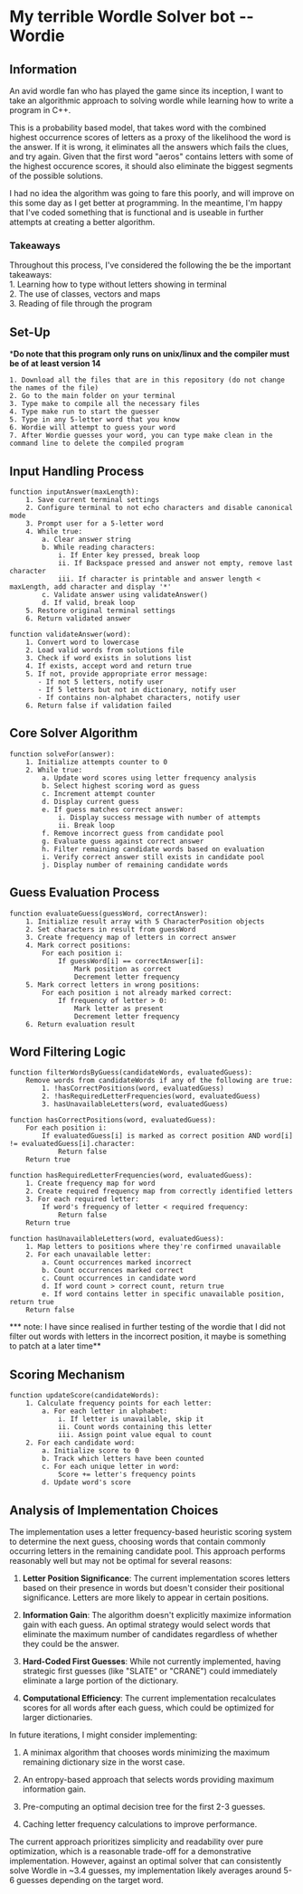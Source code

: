 # My terrible Wordle Solver bot -- Wordie

## Information
An avid wordle fan who has played the game since its inception, I want to take an algorithmic approach to solving wordle while learning how to write a program in C++.  
  
This is a probability based model, that takes word with the combined highest occurrence scores of letters as a proxy of the likelihood the word is the answer. If it is wrong, it eliminates all the answers which fails the clues, and try again. Given that the first word "aeros" contains letters with some of the highest occurence scores, it should also eliminate the biggest segments of the possible solutions.  
  
I had no idea the algorithm was going to fare this poorly, and will improve on this some day as I get better at programming. In the meantime, I'm happy that I've coded something that is functional and is useable in further attempts at creating a better algorithm.  

### Takeaways
Throughout this process, I've considered the following the be the important takeaways:  
    1. Learning how to type without letters showing in terminal  
    2. The use of classes, vectors and maps  
    3. Reading of file through the program  


## Set-Up

***Do note that this program only runs on unix/linux and the compiler must be of at least version 14**  

    1. Download all the files that are in this repository (do not change the names of the file)  
    2. Go to the main folder on your terminal  
    3. Type make to compile all the necessary files  
    4. Type make run to start the guesser  
    5. Type in any 5-letter word that you know  
    6. Wordie will attempt to guess your word  
    7. After Wordie guesses your word, you can type make clean in the command line to delete the compiled program  



## Input Handling Process
```
function inputAnswer(maxLength):
    1. Save current terminal settings
    2. Configure terminal to not echo characters and disable canonical mode
    3. Prompt user for a 5-letter word
    4. While true:
        a. Clear answer string
        b. While reading characters:
            i. If Enter key pressed, break loop
            ii. If Backspace pressed and answer not empty, remove last character
            iii. If character is printable and answer length < maxLength, add character and display '*'
        c. Validate answer using validateAnswer()
        d. If valid, break loop
    5. Restore original terminal settings
    6. Return validated answer

function validateAnswer(word):
    1. Convert word to lowercase
    2. Load valid words from solutions file
    3. Check if word exists in solutions list
    4. If exists, accept word and return true
    5. If not, provide appropriate error message:
       - If not 5 letters, notify user
       - If 5 letters but not in dictionary, notify user
       - If contains non-alphabet characters, notify user
    6. Return false if validation failed
```

## Core Solver Algorithm
```
function solveFor(answer):
    1. Initialize attempts counter to 0
    2. While true:
        a. Update word scores using letter frequency analysis
        b. Select highest scoring word as guess
        c. Increment attempt counter
        d. Display current guess
        e. If guess matches correct answer:
            i. Display success message with number of attempts
            ii. Break loop
        f. Remove incorrect guess from candidate pool
        g. Evaluate guess against correct answer
        h. Filter remaining candidate words based on evaluation
        i. Verify correct answer still exists in candidate pool
        j. Display number of remaining candidate words
```

## Guess Evaluation Process
```
function evaluateGuess(guessWord, correctAnswer):
    1. Initialize result array with 5 CharacterPosition objects
    2. Set characters in result from guessWord
    3. Create frequency map of letters in correct answer
    4. Mark correct positions:
        For each position i:
            If guessWord[i] == correctAnswer[i]:
                Mark position as correct
                Decrement letter frequency
    5. Mark correct letters in wrong positions:
        For each position i not already marked correct:
            If frequency of letter > 0:
                Mark letter as present
                Decrement letter frequency
    6. Return evaluation result
```

## Word Filtering Logic
```
function filterWordsByGuess(candidateWords, evaluatedGuess):
    Remove words from candidateWords if any of the following are true:
        1. !hasCorrectPositions(word, evaluatedGuess)
        2. !hasRequiredLetterFrequencies(word, evaluatedGuess)
        3. hasUnavailableLetters(word, evaluatedGuess)

function hasCorrectPositions(word, evaluatedGuess):
    For each position i:
        If evaluatedGuess[i] is marked as correct position AND word[i] != evaluatedGuess[i].character:
            Return false
    Return true

function hasRequiredLetterFrequencies(word, evaluatedGuess):
    1. Create frequency map for word
    2. Create required frequency map from correctly identified letters
    3. For each required letter:
        If word's frequency of letter < required frequency:
            Return false
    Return true

function hasUnavailableLetters(word, evaluatedGuess):
    1. Map letters to positions where they're confirmed unavailable
    2. For each unavailable letter:
        a. Count occurrences marked incorrect
        b. Count occurrences marked correct
        c. Count occurrences in candidate word
        d. If word count > correct count, return true
        e. If word contains letter in specific unavailable position, return true
    Return false
```

*** note: I have since realised in further testing of the wordie that I did not filter out words with letters in the incorrect position, it maybe is something to patch at a later time**  
  

## Scoring Mechanism
```
function updateScore(candidateWords):
    1. Calculate frequency points for each letter:
        a. For each letter in alphabet:
            i. If letter is unavailable, skip it
            ii. Count words containing this letter
            iii. Assign point value equal to count
    2. For each candidate word:
        a. Initialize score to 0
        b. Track which letters have been counted
        c. For each unique letter in word:
            Score += letter's frequency points
        d. Update word's score
```

## Analysis of Implementation Choices

The implementation uses a letter frequency-based heuristic scoring system to determine the next guess, choosing words that contain commonly occurring letters in the remaining candidate pool. This approach performs reasonably well but may not be optimal for several reasons:

1. **Letter Position Significance**: The current implementation scores letters based on their presence in words but doesn't consider their positional significance. Letters are more likely to appear in certain positions.

2. **Information Gain**: The algorithm doesn't explicitly maximize information gain with each guess. An optimal strategy would select words that eliminate the maximum number of candidates regardless of whether they could be the answer.

3. **Hard-Coded First Guesses**: While not currently implemented, having strategic first guesses (like "SLATE" or "CRANE") could immediately eliminate a large portion of the dictionary.

4. **Computational Efficiency**: The current implementation recalculates scores for all words after each guess, which could be optimized for larger dictionaries.

In future iterations, I might consider implementing:

1. A minimax algorithm that chooses words minimizing the maximum remaining dictionary size in the worst case.

2. An entropy-based approach that selects words providing maximum information gain.

3. Pre-computing an optimal decision tree for the first 2-3 guesses.

4. Caching letter frequency calculations to improve performance.

The current approach prioritizes simplicity and readability over pure optimization, which is a reasonable trade-off for a demonstrative implementation. However, against an optimal solver that can consistently solve Wordle in ~3.4 guesses, my implementation likely averages around 5-6 guesses depending on the target word.